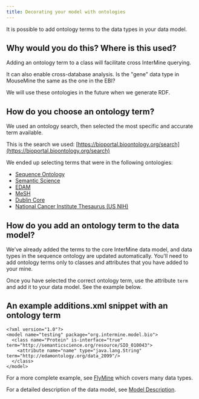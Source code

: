 ```yaml
---
title: Decorating your model with ontologies
---
```


It is possible to add ontology terms to the data types in your data model.

## Why would you do this? Where is this used?

Adding an ontology term to a class will facilitate cross InterMine querying.

It can also enable cross-database analysis. Is the "gene" data type in MouseMine the same as the one in the EBI?

We will use these ontologies in the future when we generate RDF.

## How do you choose an ontology term?

We used an ontology search, then selected the most specific and accurate term available.

This is the search we used: [https://bioportal.bioontology.org/search](https://bioportal.bioontology.org/search)

We ended up selecting terms that were in the following ontologies:

* [Sequence Ontology](http://www.sequenceontology.org/)
* [Semantic Science](https://bioportal.bioontology.org/ontologies/SIO)
* [EDAM](https://bioportal.bioontology.org/ontologies/EDAM)
* [MeSH](https://bioportal.bioontology.org/ontologies/MESH)
* [Dublin Core](https://bioportal.bioontology.org/ontologies/DC)
* [National Cancer Institute Thesaurus \(US NIH\)](https://bioportal.bioontology.org/ontologies/NCIT)

## How do you add an ontology term to the data model?

We've already added the terms to the core InterMine data model, and data types in the sequence ontology are updated automatically. You'll need to add ontology terms only to classes and attributes that you have added to your mine.

Once you have selected the correct ontology term, use the attribute `term` and add it to your data model. See the example below.

## An example additions.xml snippet with an ontology term

```markup
<?xml version="1.0"?>
<model name="testing" package="org.intermine.model.bio">
  <class name="Protein" is-interface="true" term="http://semanticscience.org/resource/SIO_010043">
    <attribute name="name" type="java.lang.String" term="http://edamontology.org/data_2099"/>
  </class>
</model>
```

For a more complete example, see [FlyMine](http://www.flymine.org/flymine/service/model) which covers many data types.

For a detailed description of the data model, see [Model Description](model.md).

